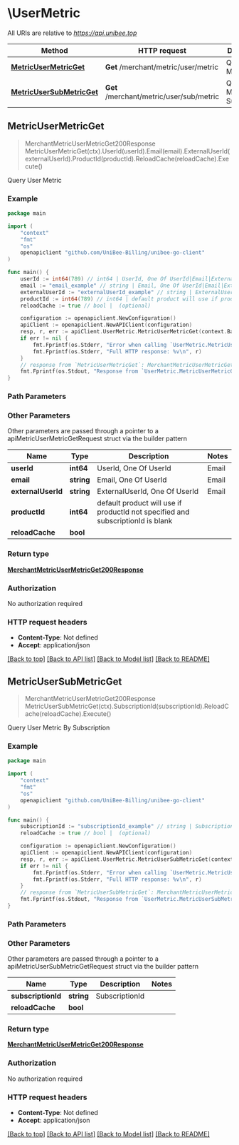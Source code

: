 # \UserMetric

All URIs are relative to *https://api.unibee.top*

Method | HTTP request | Description
------------- | ------------- | -------------
[**MetricUserMetricGet**](UserMetric.md#MetricUserMetricGet) | **Get** /merchant/metric/user/metric | Query User Metric
[**MetricUserSubMetricGet**](UserMetric.md#MetricUserSubMetricGet) | **Get** /merchant/metric/user/sub/metric | Query User Metric By Subscription



## MetricUserMetricGet

> MerchantMetricUserMetricGet200Response MetricUserMetricGet(ctx).UserId(userId).Email(email).ExternalUserId(externalUserId).ProductId(productId).ReloadCache(reloadCache).Execute()

Query User Metric

### Example

```go
package main

import (
	"context"
	"fmt"
	"os"
	openapiclient "github.com/UniBee-Billing/unibee-go-client"
)

func main() {
	userId := int64(789) // int64 | UserId, One Of UserId|Email|ExternalUserId Needed (optional)
	email := "email_example" // string | Email, One Of UserId|Email|ExternalUserId Needed (optional)
	externalUserId := "externalUserId_example" // string | ExternalUserId, One Of UserId|Email|ExternalUserId Needed (optional)
	productId := int64(789) // int64 | default product will use if productId not specified and subscriptionId is blank (optional)
	reloadCache := true // bool |  (optional)

	configuration := openapiclient.NewConfiguration()
	apiClient := openapiclient.NewAPIClient(configuration)
	resp, r, err := apiClient.UserMetric.MetricUserMetricGet(context.Background()).UserId(userId).Email(email).ExternalUserId(externalUserId).ProductId(productId).ReloadCache(reloadCache).Execute()
	if err != nil {
		fmt.Fprintf(os.Stderr, "Error when calling `UserMetric.MetricUserMetricGet``: %v\n", err)
		fmt.Fprintf(os.Stderr, "Full HTTP response: %v\n", r)
	}
	// response from `MetricUserMetricGet`: MerchantMetricUserMetricGet200Response
	fmt.Fprintf(os.Stdout, "Response from `UserMetric.MetricUserMetricGet`: %v\n", resp)
}
```

### Path Parameters



### Other Parameters

Other parameters are passed through a pointer to a apiMetricUserMetricGetRequest struct via the builder pattern


Name | Type | Description  | Notes
------------- | ------------- | ------------- | -------------
 **userId** | **int64** | UserId, One Of UserId|Email|ExternalUserId Needed | 
 **email** | **string** | Email, One Of UserId|Email|ExternalUserId Needed | 
 **externalUserId** | **string** | ExternalUserId, One Of UserId|Email|ExternalUserId Needed | 
 **productId** | **int64** | default product will use if productId not specified and subscriptionId is blank | 
 **reloadCache** | **bool** |  | 

### Return type

[**MerchantMetricUserMetricGet200Response**](MerchantMetricUserMetricGet200Response.md)

### Authorization

No authorization required

### HTTP request headers

- **Content-Type**: Not defined
- **Accept**: application/json

[[Back to top]](#) [[Back to API list]](../README.md#documentation-for-api-endpoints)
[[Back to Model list]](../README.md#documentation-for-models)
[[Back to README]](../README.md)


## MetricUserSubMetricGet

> MerchantMetricUserMetricGet200Response MetricUserSubMetricGet(ctx).SubscriptionId(subscriptionId).ReloadCache(reloadCache).Execute()

Query User Metric By Subscription

### Example

```go
package main

import (
	"context"
	"fmt"
	"os"
	openapiclient "github.com/UniBee-Billing/unibee-go-client"
)

func main() {
	subscriptionId := "subscriptionId_example" // string | SubscriptionId (optional)
	reloadCache := true // bool |  (optional)

	configuration := openapiclient.NewConfiguration()
	apiClient := openapiclient.NewAPIClient(configuration)
	resp, r, err := apiClient.UserMetric.MetricUserSubMetricGet(context.Background()).SubscriptionId(subscriptionId).ReloadCache(reloadCache).Execute()
	if err != nil {
		fmt.Fprintf(os.Stderr, "Error when calling `UserMetric.MetricUserSubMetricGet``: %v\n", err)
		fmt.Fprintf(os.Stderr, "Full HTTP response: %v\n", r)
	}
	// response from `MetricUserSubMetricGet`: MerchantMetricUserMetricGet200Response
	fmt.Fprintf(os.Stdout, "Response from `UserMetric.MetricUserSubMetricGet`: %v\n", resp)
}
```

### Path Parameters



### Other Parameters

Other parameters are passed through a pointer to a apiMetricUserSubMetricGetRequest struct via the builder pattern


Name | Type | Description  | Notes
------------- | ------------- | ------------- | -------------
 **subscriptionId** | **string** | SubscriptionId | 
 **reloadCache** | **bool** |  | 

### Return type

[**MerchantMetricUserMetricGet200Response**](MerchantMetricUserMetricGet200Response.md)

### Authorization

No authorization required

### HTTP request headers

- **Content-Type**: Not defined
- **Accept**: application/json

[[Back to top]](#) [[Back to API list]](../README.md#documentation-for-api-endpoints)
[[Back to Model list]](../README.md#documentation-for-models)
[[Back to README]](../README.md)

